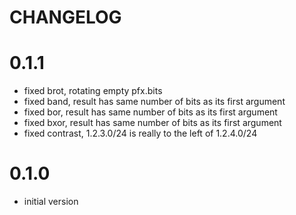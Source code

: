 # CHANGELOG


# 0.1.1
- fixed brot, rotating empty pfx.bits
- fixed band, result has same number of bits as its first argument
- fixed bor, result has same number of bits as its first argument
- fixed bxor, result has same number of bits as its first argument
- fixed contrast, 1.2.3.0/24 is really to the left of 1.2.4.0/24

# 0.1.0
- initial version

